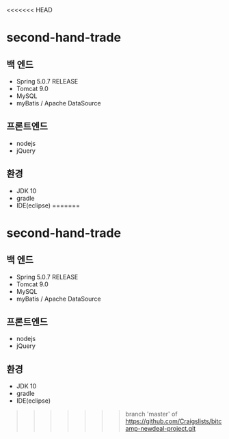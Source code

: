 <<<<<<< HEAD
# second-hand-trade

## 백 엔드
- Spring 5.0.7 RELEASE
- Tomcat 9.0
- MySQL
- myBatis / Apache DataSource


## 프론트엔드
- nodejs
- jQuery

## 환경
- JDK 10
- gradle
- IDE(eclipse) 
=======
# second-hand-trade

## 백 엔드
- Spring 5.0.7 RELEASE
- Tomcat 9.0
- MySQL
- myBatis / Apache DataSource


## 프론트엔드
- nodejs
- jQuery

## 환경
- JDK 10
- gradle
- IDE(eclipse) 
>>>>>>> branch 'master' of https://github.com/Craigslists/bitcamp-newdeal-project.git
